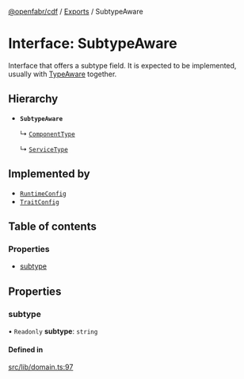 [@openfabr/cdf](../README.md) / [Exports](../modules.md) / SubtypeAware

# Interface: SubtypeAware

Interface that offers a subtype field.
It is expected to be implemented, usually with [TypeAware](TypeAware.md) together.

## Hierarchy

- **`SubtypeAware`**

  ↳ [`ComponentType`](ComponentType.md)

  ↳ [`ServiceType`](ServiceType.md)

## Implemented by

- [`RuntimeConfig`](../classes/RuntimeConfig.md)
- [`TraitConfig`](../classes/TraitConfig.md)

## Table of contents

### Properties

- [subtype](SubtypeAware.md#subtype)

## Properties

### subtype

• `Readonly` **subtype**: `string`

#### Defined in

[src/lib/domain.ts:97](https://github.com/openfabr/cdf/blob/eefa4b7/core/typescript/src/lib/domain.ts#L97)
